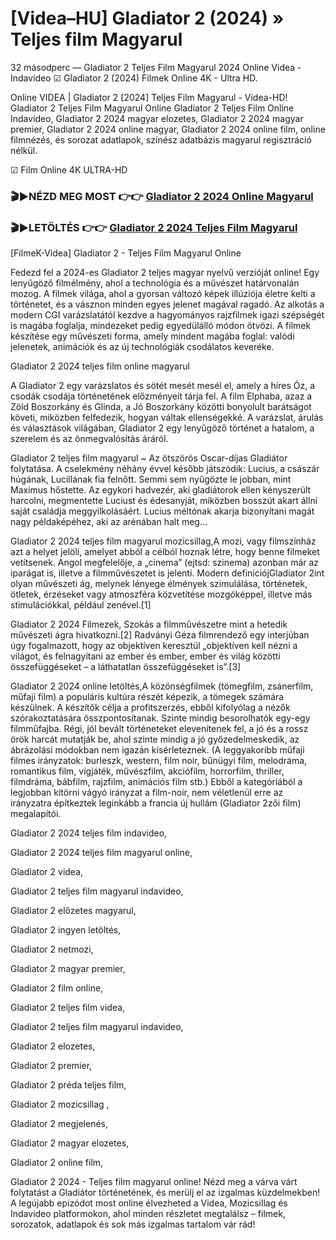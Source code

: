 # [Videa–HU] Gladiator 2 (2024) » Teljes film Magyarul
32 másodperc — Gladiator 2 Teljes Film Magyarul 2024 Online Videa - Indavideo ☑ Gladiator 2 (2024) Filmek Online 4K - Ultra HD.

Online VIDEA | Gladiator 2 [2024] Teljes Film Magyarul - Videa-HD! Gladiator 2 Teljes Film Magyarul Online Gladiator 2 Teljes Film Online Indavideo, Gladiator 2 2024 magyar elozetes, Gladiator 2 2024 magyar premier, Gladiator 2 2024 online magyar, Gladiator 2 2024 online film, online filmnézés, és sorozat adatlapok, színész adatbázis magyarul regisztráció nélkül.

☑ Film Online 4K ULTRA-HD

### 🎬▶NÉZD MEG MOST 👉👉 [Gladiator 2 2024 Online Magyarul](https://is.gd/plpIfy)

### 🎬▶LETÖLTÉS 👉👉 [Gladiator 2 2024 Teljes Film Magyarul](https://is.gd/plpIfy)

[FilmeK-Videa] Gladiator 2 - Teljes Film Magyarul Online

Fedezd fel a 2024-es Gladiator 2 teljes magyar nyelvű verzióját online! Egy lenyűgöző filmélmény, ahol a technológia és a művészet határvonalán mozog. A filmek világa, ahol a gyorsan változó képek illúziója életre kelti a történetet, és a vásznon minden egyes jelenet magával ragadó. Az alkotás a modern CGI varázslatától kezdve a hagyományos rajzfilmek igazi szépségét is magába foglalja, mindezeket pedig egyedülálló módon ötvözi. A filmek készítése egy művészeti forma, amely mindent magába foglal: valódi jelenetek, animációk és az új technológiák csodálatos keveréke.

Gladiator 2 2024 teljes film online magyarul

A Gladiator 2 egy varázslatos és sötét mesét mesél el, amely a híres Óz, a csodák csodája történetének előzményeit tárja fel. A film Elphaba, azaz a Zöld Boszorkány és Glinda, a Jó Boszorkány közötti bonyolult barátságot követi, miközben felfedezik, hogyan váltak ellenségekké. A varázslat, árulás és választások világában, Gladiator 2 egy lenyűgöző történet a hatalom, a szerelem és az önmegvalósítás áráról.

Gladiator 2 teljes film magyarul ~ Az ötszörös Oscar-díjas Gladiátor folytatása. A cselekmény néhány évvel később játszódik: Lucius, a császár húgának, Lucillának fia felnőtt. Semmi sem nyűgözte le jobban, mint Maximus hőstette. Az egykori hadvezér, aki gladiátorok ellen kényszerült harcolni, megmentette Luciust és édesanyját, miközben bosszút akart állni saját családja meggyilkolásáért. Lucius méltónak akarja bizonyítani magát nagy példaképéhez, aki az arénában halt meg...

Gladiator 2 2024 teljes film magyarul mozicsillag,A mozi, vagy filmszínház azt a helyet jelöli, amelyet abból a célból hoznak létre, hogy benne filmeket vetítsenek. Angol megfelelője, a „cinema” (ejtsd: szinema) azonban már az iparágat is, illetve a filmművészetet is jelenti. Modern definíciójGladiator 2int olyan művészeti ág, melynek lényege élmények szimulálása, történetek, ötletek, érzéseket vagy atmoszféra közvetítése mozgóképpel, illetve más stimulációkkal, például zenével.[1]

Gladiator 2 2024 Filmezek, Szokás a filmművészetre mint a hetedik művészeti ágra hivatkozni.[2] Radványi Géza filmrendező egy interjúban úgy fogalmazott, hogy az objektíven keresztül „objektíven kell nézni a világot, és felnagyítani az ember és ember, ember és világ közötti összefüggéseket – a láthatatlan összefüggéseket is”.[3]

Gladiator 2 2024 online letöltés,A közönségfilmek (tömegfilm, zsánerfilm, műfaji film) a populáris kultúra részét képezik, a tömegek számára készülnek. A készítők célja a profitszerzés, ebből kifolyólag a nézők szórakoztatására összpontosítanak. Szinte mindig besorolhatók egy-egy filmműfajba. Régi, jól bevált történeteket elevenítenek fel, a jó és a rossz örök harcát mutatják be, ahol szinte mindig a jó győzedelmeskedik, az ábrázolási módokban nem igazán kísérleteznek. (A leggyakoribb műfaji filmes irányzatok: burleszk, western, film noir, bűnügyi film, melodráma, romantikus film, vígjáték, művészfilm, akciófilm, horrorfilm, thriller, filmdráma, bábfilm, rajzfilm, animációs film stb.) Ebből a kategóriából a legjobban kitörni vágyó irányzat a film-noir, nem véletlenül erre az irányzatra építkeztek leginkább a francia új hullám (Gladiator 2zői film) megalapítói.

Gladiator 2 2024 teljes film indavideo,

Gladiator 2 2024 teljes film magyarul online,

Gladiator 2 videa,

Gladiator 2 teljes film magyarul indavideo,

Gladiator 2 előzetes magyarul,

Gladiator 2 ingyen letöltés,

Gladiator 2 netmozi,

Gladiator 2 magyar premier,

Gladiator 2 film online,

Gladiator 2 teljes film videa,

Gladiator 2 teljes film magyarul indavideo,

Gladiator 2 elozetes,

Gladiator 2 premier,

Gladiator 2 préda teljes film,

Gladiator 2 mozicsillag ,

Gladiator 2 megjelenés,

Gladiator 2 magyar elozetes,

Gladiator 2 online film,

Gladiator 2 2024 - Teljes film magyarul online! Nézd meg a várva várt folytatást a Gladiátor történetének, és merülj el az izgalmas küzdelmekben! A legújabb epizódot most online élvezheted a Videa, Mozicsillag és Indavideo platformokon, ahol minden részletet megtalálsz – filmek, sorozatok, adatlapok és sok más izgalmas tartalom vár rád!
